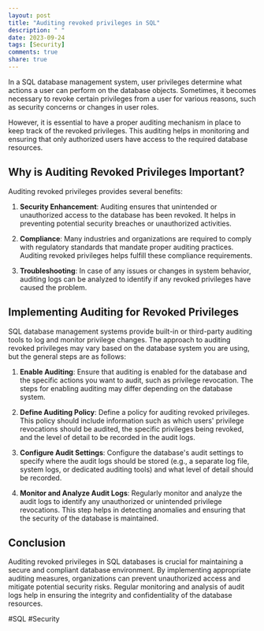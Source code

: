 ```yaml
---
layout: post
title: "Auditing revoked privileges in SQL"
description: " "
date: 2023-09-24
tags: [Security]
comments: true
share: true
---
```


In a SQL database management system, user privileges determine what actions a user can perform on the database objects. Sometimes, it becomes necessary to revoke certain privileges from a user for various reasons, such as security concerns or changes in user roles.

However, it is essential to have a proper auditing mechanism in place to keep track of the revoked privileges. This auditing helps in monitoring and ensuring that only authorized users have access to the required database resources.

## Why is Auditing Revoked Privileges Important?

Auditing revoked privileges provides several benefits:

1. **Security Enhancement**: Auditing ensures that unintended or unauthorized access to the database has been revoked. It helps in preventing potential security breaches or unauthorized activities.

2. **Compliance**: Many industries and organizations are required to comply with regulatory standards that mandate proper auditing practices. Auditing revoked privileges helps fulfill these compliance requirements.

3. **Troubleshooting**: In case of any issues or changes in system behavior, auditing logs can be analyzed to identify if any revoked privileges have caused the problem.

## Implementing Auditing for Revoked Privileges

SQL database management systems provide built-in or third-party auditing tools to log and monitor privilege changes. The approach to auditing revoked privileges may vary based on the database system you are using, but the general steps are as follows:

1. **Enable Auditing**: Ensure that auditing is enabled for the database and the specific actions you want to audit, such as privilege revocation. The steps for enabling auditing may differ depending on the database system.

2. **Define Auditing Policy**: Define a policy for auditing revoked privileges. This policy should include information such as which users' privilege revocations should be audited, the specific privileges being revoked, and the level of detail to be recorded in the audit logs.

3. **Configure Audit Settings**: Configure the database's audit settings to specify where the audit logs should be stored (e.g., a separate log file, system logs, or dedicated auditing tools) and what level of detail should be recorded.

4. **Monitor and Analyze Audit Logs**: Regularly monitor and analyze the audit logs to identify any unauthorized or unintended privilege revocations. This step helps in detecting anomalies and ensuring that the security of the database is maintained.

## Conclusion

Auditing revoked privileges in SQL databases is crucial for maintaining a secure and compliant database environment. By implementing appropriate auditing measures, organizations can prevent unauthorized access and mitigate potential security risks. Regular monitoring and analysis of audit logs help in ensuring the integrity and confidentiality of the database resources.

#SQL #Security